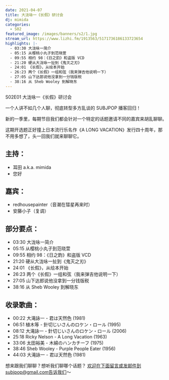 ```yaml
---
date: 2021-04-07
title: 大泷咏一《长假》研讨会
dj: mimida
categories:
  - S02
featured_image: /images/banners/s2/1.jpg
stream_url: https://www.lizhi.fm/1913563/5171736186133723654
highlights: |-
  - 03:30 大泷咏一简介
  - 05:15 从樱桃小丸子到范晓萱
  - 09:55 相约 98：《日之韵》和盗版 VCD
  - 21:20 硬从大泷咏一扯到《鬼灭之刃》
  - 24:01 《长假》，从绘本开始
  - 26:23 两个《长假》一组和弦（我来弹吉他说明一下）
  - 27:05 山下达郎说他没拿到一分钱版税
  - 38:16 从 Sheb Wooley 到解晓东
---
```


S02E01 大泷咏一《长假》研讨会

一个人讲不如几个人聊，彻底转型多方乱谈的 SUBJPOP 播客回归！

新的一季里，每期节目我们都会针对一个特定的话题邀请不同的嘉宾来胡乱聊聊。

这期开选题正好撞上日本流行乐名作《A LONG VACATION》发行四十周年，那不用多想了，头一回我们就来聊聊它。

## 主持：

- 耳田 a.k.a. mimida
- 您好

## 嘉宾：

- redhousepainter（音潮在彗星再来时）
- 安藤小子（复调）

## 部分要点：

- 03:30 大泷咏一简介
- 05:15 从樱桃小丸子到范晓萱
- 09:55 相约 98：《日之韵》和盗版 VCD
- 21:20 硬从大泷咏一扯到《鬼灭之刃》
- 24:01 《长假》，从绘本开始
- 26:23 两个《长假》一组和弦（我来弹吉他说明一下）
- 27:05 山下达郎说他没拿到一分钱版税
- 38:16 从 Sheb Wooley 到解晓东

## 收录歌曲：

- 00:22 大滝詠一 - 君は天然色 (1981)
- 06:51 植木等 - 針切じいさんのロケン・ロール (1995)
- 08:12 大滝詠一 - 針切じいさんのロケン・ロール (2006)
- 25:18 Ricky Nelson - A Long Vacation (1963)
- 33:06 太田裕美 - 木綿のハンカチーフ (1975)
- 38:46 Sheb Wooley - Purple People Eater (1956)
- 44:03 大滝詠一 - 君は天然色 (1981)

想来跟我们聊聊？想听我们聊哪个话题？ 欢迎在下面留言或发邮件到subjpop@gmail.com告诉我们〜
